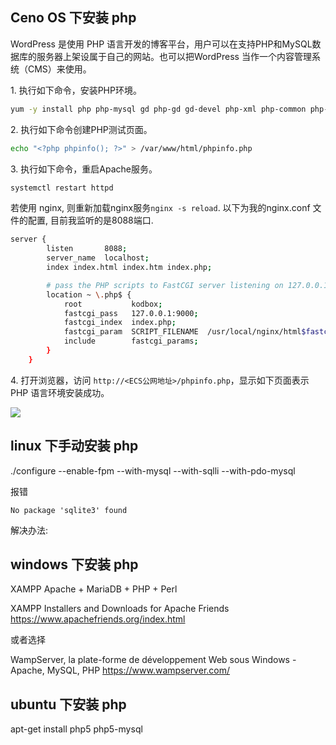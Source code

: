 ## Ceno OS 下安装 php

WordPress 是使用 PHP 语言开发的博客平台，用户可以在支持PHP和MySQL数据库的服务器上架设属于自己的网站。也可以把WordPress 当作一个内容管理系统（CMS）来使用。

1\. 执行如下命令，安装PHP环境。

```bash
yum -y install php php-mysql gd php-gd gd-devel php-xml php-common php-mbstring php-ldap php-pear php-xmlrpc
```

2\. 执行如下命令创建PHP测试页面。

```bash
echo "<?php phpinfo(); ?>" > /var/www/html/phpinfo.php
```

3\. 执行如下命令，重启Apache服务。

```bash
systemctl restart httpd
```

若使用 nginx, 则重新加载nginx服务`nginx -s reload`. 以下为我的nginx.conf 文件的配置, 目前我监听的是8088端口.

```sh
server {
        listen       8088;
        server_name  localhost;
        index index.html index.htm index.php;

        # pass the PHP scripts to FastCGI server listening on 127.0.0.1:9000
        location ~ \.php$ {
            root           kodbox;
            fastcgi_pass   127.0.0.1:9000;
            fastcgi_index  index.php;
            fastcgi_param  SCRIPT_FILENAME  /usr/local/nginx/html$fastcgi_script_name;
            include        fastcgi_params;
        }
    }
```

4. 打开浏览器，访问 `http://<ECS公网地址>/phpinfo.php`，显示如下页面表示 PHP 语言环境安装成功。

![](https://upload-images.jianshu.io/upload_images/1662509-024ce1b7f76e0d07.png?imageMogr2/auto-orient/strip%7CimageView2/2/w/1240)

## linux 下手动安装 php

./configure --enable-fpm --with-mysql --with-sqlli --with-pdo-mysql

报错

```text
No package 'sqlite3' found
```

解决办法:

## windows 下安装 php

XAMPP Apache + MariaDB + PHP + Perl

XAMPP Installers and Downloads for Apache Friends
https://www.apachefriends.org/index.html

或者选择

WampServer, la plate-forme de développement Web sous Windows - Apache, MySQL, PHP
https://www.wampserver.com/

## ubuntu 下安装 php

apt-get install php5 php5-mysql
